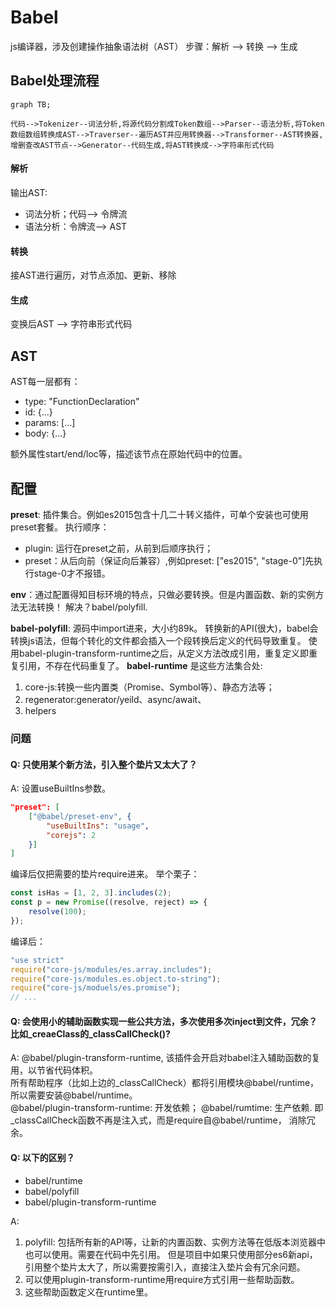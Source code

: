 # Babel
js编译器，涉及创建操作抽象语法树（AST）
步骤：解析 ——> 转换 ——> 生成

## Babel处理流程

```mermaid
graph TB;

代码-->Tokenizer--词法分析,将源代码分割成Token数组-->Parser--语法分析,将Token数组数组转换成AST-->Traverser--遍历AST并应用转换器-->Transformer--AST转换器,增删查改AST节点-->Generator--代码生成,将AST转换成-->字符串形式代码 
```

#### 解析
输出AST:
* 词法分析；代码——> 令牌流
* 语法分析：令牌流——> AST

#### 转换
接AST进行遍历，对节点添加、更新、移除

#### 生成
变换后AST ——> 字符串形式代码

## AST
AST每一层都有：
* type: "FunctionDeclaration"
* id: {...}
* params: [...]
* body: {...}

额外属性start/end/loc等，描述该节点在原始代码中的位置。

## 配置
**preset**: 插件集合。例如es2015包含十几二十转义插件，可单个安装也可使用preset套餐。
执行顺序：
* plugin: 运行在preset之前，从前到后顺序执行；
* preset：从后向前（保证向后兼容）,例如preset: ["es2015", "stage-0"]先执行stage-0才不报错。

**env**：通过配置得知目标环境的特点，只做必要转换。但是内置函数、新的实例方法无法转换！
解决？babel/polyfill.

**babel-polyfill**: 源码中import进来，大小约89k。
转换新的API(很大)，babel会转换js语法，但每个转化的文件都会插入一个段转换后定义的代码导致重复。
使用babel-plugin-transform-runtime之后，从定义方法改成引用，重复定义即重复引用，不存在代码重复了。
**babel-runtime** 是这些方法集合处:
1. core-js:转换一些内置类（Promise、Symbol等）、静态方法等；
2. regenerator:generator/yeild、async/await、
3. helpers



### 问题
#### Q: 只使用某个新方法，引入整个垫片又太大了？
A: 设置useBuiltIns参数。
```json
"preset": [
    ["@babel/preset-env", {
        "useBuiltIns": "usage",
        "corejs": 2
    }]
]
```
编译后仅把需要的垫片require进来。
举个栗子：

```js
const isHas = [1, 2, 3].includes(2);
const p = new Promise((resolve, reject) => {
    resolve(100);
});
```

编译后：
```js
"use strict"
require("core-js/modules/es.array.includes");
require("core-js/modules.es.object.to-string");
require("core-js/moduels/es.promise");
// ...
```


#### Q: 会使用小的辅助函数实现一些公共方法，多次使用多次inject到文件，冗余？比如_creaeClass的_classCallCheck()?
A: @babel/plugin-transform-runtime, 该插件会开启对babel注入辅助函数的复用，以节省代码体积。  
所有帮助程序（比如上边的_classCallCheck）都将引用模块@babel/runtime， 所以需要安装@babel/runtime。  
@babel/plugin-transform-runtime: 开发依赖；
@babel/rumtime: 生产依赖.
即_classCallCheck函数不再是注入式，而是require自@babel/runtime， 消除冗余。


#### Q: 以下的区别？
* babel/runtime
* babel/polyfill
* babel/plugin-transform-runtime

A: 
1. polyfill: 包括所有新的API等，让新的内置函数、实例方法等在低版本浏览器中也可以使用。需要在代码中先引用。
但是项目中如果只使用部分es6新api，引用整个垫片太大了，所以需要按需引入，直接注入垫片会有冗余问题。 
2. 可以使用plugin-transform-runtime用require方式引用一些帮助函数。
3. 这些帮助函数定义在runtime里。
